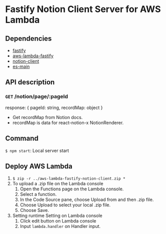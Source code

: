 # Fastify Notion Client Server for AWS Lambda

## Dependencies

- [fastify](https://github.com/fastify/fastify)
- [aws-lambda-fastify](https://github.com/fastify/aws-lambda-fastify)
- [notion-client](https://github.com/NotionX/react-notion-x/tree/master/packages/notion-client)
- [es-main](https://github.com/tschaub/es-main)

## API description

### `GET` /notion/page/:pageId
response: { pageId: string, recordMap: object }

- Get recordMap from Notion docs.
- recordMap is data for react-notion-x NotionRenderer.



## Command

`$ npm start`: Local server start




## Deploy AWS Lambda

1. `$ zip -r ../aws-lambda-fastify-notion-client.zip *`
2. To upload a .zip file on the Lambda console 
   1. Open the Functions page on the Lambda console. 
   2. Select a function. 
   3. In the Code Source pane, choose Upload from and then .zip file. 
   4. Choose Upload to select your local .zip file. 
   5. Choose Save.
3. Setting runtime Setting on Lambda console
   1. Click edit button on Lambda console
   2. Input `lambda.handler` on Handler input. 
